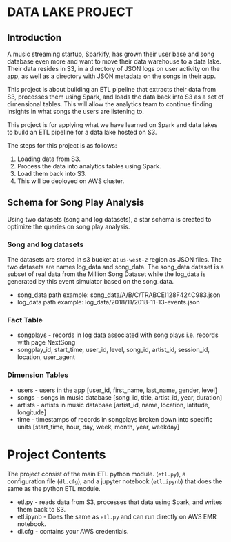 # DATA LAKE PROJECT

## Introduction
A music streaming startup, Sparkify, has grown their user base and song database even more and want to move their data warehouse to a data lake. Their data resides in S3, in a directory of JSON logs on user activity on the app, as well as a directory with JSON metadata on the songs in their app.

This project is about building an ETL pipeline that extracts their data from S3, processes them using Spark, and loads the data back into S3 as a set of dimensional tables. This will allow the analytics team to continue finding insights in what songs the users are listening to.

This project is for applying what we have learned on Spark and data lakes to build an ETL pipeline for a data lake hosted on S3. 


The steps for this project is as follows:

1. Loading data from S3.
2. Process the data into analytics tables using Spark.
3. Load them back into S3.
4. This will be deployed on AWS cluster.


## Schema for Song Play Analysis

Using two datasets (song and log datasets), a star schema is created to optimize the queries on song play analysis.

### Song and log datasets

The datasets are stored in s3 bucket at `us-west-2` region as JSON files. The two datasets are names log_data and song_data. The song_data dataset is a subset of real data from the Million Song Dataset while the log_data is generated by this event simulator based on the song_data.

- song_data path example: song_data/A/B/C/TRABCEI128F424C983.json
- log_data path example: log_data/2018/11/2018-11-13-events.json


### Fact Table

- songplays - records in log data associated with song plays i.e. records with page NextSong
- songplay_id, start_time, user_id, level, song_id, artist_id, session_id, location, user_agent

### Dimension Tables
- users - users in the app [user_id, first_name, last_name, gender, level]
- songs - songs in music database [song_id, title, artist_id, year, duration]
- artists - artists in music database [artist_id, name, location, latitude, longitude]
- time - timestamps of records in songplays broken down into specific units 
  [start_time, hour, day, week, month, year, weekday]


# Project Contents

The project consist of the main ETL python module. (`etl.py`),
a configuration file (`dl.cfg`), and a jupyter notebook (`etl.ipynb`) that does the same as the python ETL module.

- etl.py - reads data from S3, processes that data using Spark, and writes them back to S3.
- etl.ipynb - Does the same as `etl.py` and can run directly on AWS EMR notebook. 
-  dl.cfg - contains your AWS credentials.